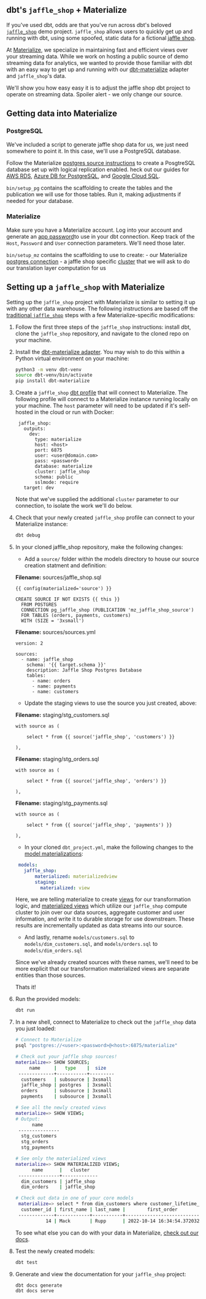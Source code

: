 ## dbt's `jaffle_shop` + Materialize

If you've used dbt, odds are that you've run across dbt's beloved
[`jaffle_shop`] demo project. `jaffle_shop` allows users to quickly get up and
running with dbt, using some spoofed, static data for a fictional [jaffle shop].

At [Materialize], we specialize in maintaining fast and efficient views over
your streaming data. While we work on hosting a public source of demo streaming
data for analytics, we wanted to provide those familiar with dbt with an easy
way to get up and running with our [dbt-materialize] adapter and
`jaffle_shop`'s data.

We'll show you how easy easy it is to adjust the jaffle shop dbt project to
operate on streaming data. Spoiler alert - we only change our source.

## Getting data into Materialize

### PostgreSQL

We've included a script to generate jaffle shop data for us, we just need
somewhere to point it. In this case, we'll use a PostgreSQL database.

Follow the Materialize [postgres source instructions] to create a PosgtreSQL database
set up with logical replication enabled. heck out our guides for [AWS RDS],
[Azure DB for PostgreSQL], and [Google Cloud SQL].

`bin/setup_pg` contains the scaffolding to create the tables and the publication we
will use for those tables. Run it, making adjustments if needed for your database.

### Materialize

Make sure you have a Materialize account. Log into your account and generate an
[app password]to use in your dbt connection. Keep track of the `Host`, `Password`
and `User` connection parameters. We'll need those later.

`bin/setup_mz` contains the scaffolding to use to create:
    - our Materialize [postgres connection]
    - a jaffle shop specific [cluster] that we will ask to do our translation
      layer computation for us

## Setting up a `jaffle_shop` with Materialize

Setting up the `jaffle_shop` project with Materialize is similar to setting it
up with any other data warehouse. The following instructions are based off the
[traditional `jaffle_shop`] steps with a few Materialize-specific modifications:

1. Follow the first three steps of the `jaffle_shop` instructions: install dbt,
   clone the `jaffle_shop` repository, and navigate to the cloned repo on your
   machine.

1. Install the [dbt-materialize adapter][dbt-materialize]. You may wish to do
   this within a Python virtual environment on your machine:

   ```bash
   python3 -m venv dbt-venv
   source dbt-venv/bin/activate
   pip install dbt-materialize
   ```

1. Create a `jaffle_shop` [dbt profile] that will connect to Materialize. The
   following profile will connect to a Materialize instance running locally on
   your machine. The `host` parameter will need to be updated if it's
   self-hosted in the cloud or run with Docker:

   ```nofmt
    jaffle_shop:
      outputs:
        dev:
          type: materialize
          host: <host>
          port: 6875
          user: <user@domain.com>
          pass: <password>
          database: materialize
          cluster: jaffle_shop
          schema: public
          sslmode: require
      target: dev
   ```

   Note that we've supplied the additional `cluster` parameter to our
   connection, to isolate the work we'll do below.

1. Check that your newly created `jaffle_shop` profile can connect to your
   Materialize instance:

   ```bash
   dbt debug
   ```

1. In your cloned jaffle_shop repository, make the following changes:
    
    - Add a `source/` folder within the models directory to house our source
      creation statment and definition:

    **Filename:** sources/jaffle_shop.sql
    ```
    {{ config(materialized='source') }}

    CREATE SOURCE IF NOT EXISTS {{ this }}
      FROM POSTGRES
      CONNECTION pg_jaffle_shop (PUBLICATION 'mz_jaffle_shop_source')
      FOR TABLES (orders, payments, customers)
      WITH (SIZE = '3xsmall')
    ```

    **Filename:** sources/sources.yml
    ```
    version: 2

    sources:
      - name: jaffle_shop
        schema: '{{ target.schema }}'
        description: Jaffle Shop Postgres Database
        tables:
          - name: orders
          - name: payments
          - name: customers
    ```

    - Update the staging views to use the source you just created, above:

    **Filename:** staging/stg_customers.sql

    ```
    with source as (

        select * from {{ source('jaffle_shop', 'customers') }}

    ),
    ```

    **Filename:** staging/stg_orders.sql
    ```
    with source as (

        select * from {{ source('jaffle_shop', 'orders') }}

    ),
    ```

    **Filename:** staging/stg_payments.sql
    ```
    with source as (

        select * from {{ source('jaffle_shop', 'payments') }}

    ),
    ```

    - In your cloned `dbt_project.yml`, make the following changes to the
     [model materializations]:

   ```yml
    models:
      jaffle_shop:
          materialized: materializedview
          staging:
            materialized: view
   ```

   Here, we are telling materialize to create [views] for our transformation logic,
   and [materialized views] which utilize our `jaffle_shop` compute cluster to 
   join over our data sources, aggregate customer and user information, and write
   it to durable storage for use downstream. These results are incrementally updated
   as data streams into our source.

   - And lastly, rename `models/customers.sql` to `models/dim_customers.sql`, and
   `models/orders.sql` to `models/dim_orders.sql`

   Since we've already created sources with these names, we'll need to be more explicit that our
   transformation materialized views are separate entities than those sources.

   Thats it! 

1. Run the provided models:

   ```bash
   dbt run
   ```

1. In a new shell, connect to Materialize to check out the `jaffle_shop` data
   you just loaded:

   ```bash
   # Connect to Materialize
   psql "postgres://<user>:<password>@<host>:6875/materialize"
   ```

   ```bash
   # Check out your jaffle shop sources!
   materialize=> SHOW SOURCES; 
        name     |   type    |  size   
    -------------+-----------+---------
     customers   | subsource | 3xsmall
     jaffle_shop | postgres  | 3xsmall
     orders      | subsource | 3xsmall
     payments    | subsource | 3xsmall

   # See all the newly created views
   materialize=> SHOW VIEWS;
   # Output:
         name      
    ---------------
     stg_customers
     stg_orders
     stg_payments

   # See only the materialized views
   materialize=> SHOW MATERIALIZED VIEWS;
         name      |   cluster   
    ---------------+-------------
     dim_customers | jaffle_shop
     dim_orders    | jaffle_shop

   # Check out data in one of your core models
    materialize=> select * from dim_customers where customer_lifetime_value != 0 limit 1; 
     customer_id | first_name | last_name |        first_order         |     most_recent_order      | number_of_orders | customer_lifetime_value 
    -------------+------------+-----------+----------------------------+----------------------------+------------------+-------------------------
              14 | Mack       | Rupp      | 2022-10-14 16:34:54.372032 | 2022-10-14 16:54:23.368272 |               13 |                      84
   ```

   To see what else you can do with your data in Materialize, [check out our docs].

1. Test the newly created models:

   ```bash
   dbt test
   ```

1. Generate and view the documentation for your `jaffle_shop` project:
   ```bash
   dbt docs generate
   dbt docs serve
   ```

[postgres source instructions]: https://materialize.com/docs/integrations/cdc-postgres/#direct-postgres-source
[AWS RDS]: https://materialize.com/docs/integrations/aws-rds/
[Azure DB for PostgreSQL]: https://materialize.com/docs/integrations/azure-postgres/
[Google Cloud SQL]: https://materialize.com/docs/integrations/gcp-cloud-sql/
[app password]: https://cloud.materialize.com/access
[cluster]: https://materialize.com/docs/overview/key-concepts/#clusters
[postgres connection]: https://materialize.com/docs/sql/create-connection/#postgres
[source]: https://materialize.com/docs/overview/key-concepts/#sources
[views]: https://materialize.com/docs/overview/key-concepts/#views
[materialized views]: https://materialize.com/docs/overview/key-concepts/#materialized-views
[dbt-materialize]: https://pypi.org/project/dbt-materialize/
[`jaffle_shop`]: https://github.com/dbt-labs/jaffle_shop
[check out our docs]: https://materialize.com/docs/
[dbt profile]: https://docs.getdbt.com/dbt-cli/configure-your-profile
[dbt-materialize plugin]: https://pypi.org/project/dbt-materialize/
[jaffle shop]: https://australianfoodtimeline.com.au/jaffle-craze/
[materialize]: https://materialize.com/
[model materializations]: https://docs.getdbt.com/docs/building-a-dbt-project/building-models/materializations
[our docs]: https://materialize.com/docs/
[traditional `jaffle_shop`]: https://github.com/fishtown-analytics/jaffle_shop
